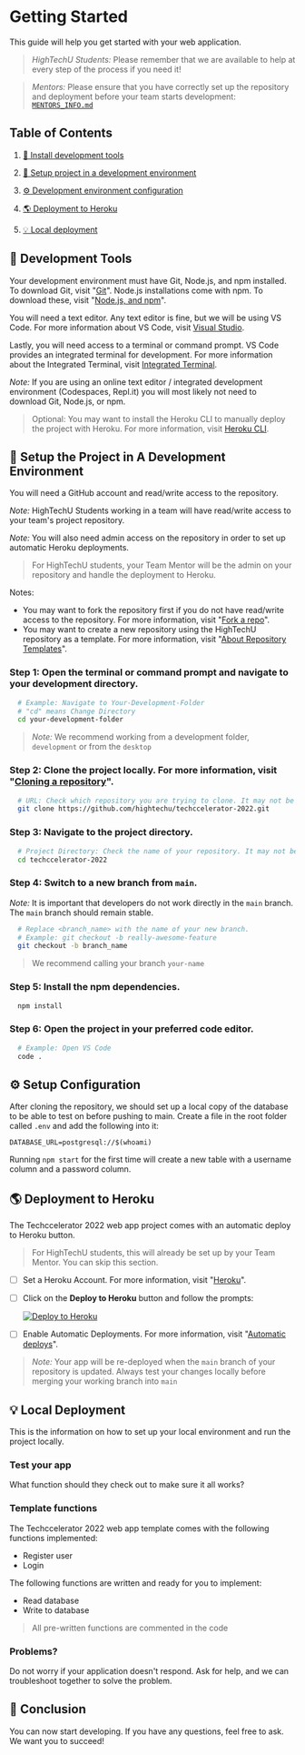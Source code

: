 # Getting Started

This guide will help you get started with your web application.

> _HighTechU Students:_ Please remember that we are available to help at every step of the process if you need it!

> _Mentors:_ Please ensure that you have correctly set up the repository and deployment before your team starts development: [`MENTORS_INFO.md`](MENTORS_INFO.md)

## Table of Contents


1. [🔨 Install development tools](#1)

2. [🚀 Setup project in a development environment](#2)

3. [⚙️ Development environment configuration](#3)

4. [🌎 Deployment to Heroku](#4)

5. [💡 Local deployment](#5)

<h2 id="1">🔨 Development Tools</h2>

Your development environment must have Git, Node.js, and npm installed. To download Git, visit "[Git](https://git-scm.com)". Node.js installations come with npm. To download these, visit "[Node.js, and npm](https://nodejs.org/en/)".

You will need a text editor. Any text editor is fine, but we will be using VS Code. For more information about VS Code, visit [Visual Studio](https://code.visualstudio.com).

Lastly, you will need access to a terminal or command prompt. VS Code provides an integrated terminal for development. For more information about the Integrated Terminal, visit [Integrated Terminal](https://code.visualstudio.com/docs/editor/integrated-terminal).

_Note:_ If you are using an online text editor / integrated development environment (Codespaces, Repl.it) you will most likely not need to download Git, Node.js, or npm.

> Optional: You may want to install the Heroku CLI to manually deploy the project with Heroku. For more information, visit [Heroku CLI](https://devcenter.heroku.com/articles/heroku-cli).

<h2 id="2">🚀 Setup the Project in A Development Environment</h2>

You will need a GitHub account and read/write access to the repository.

_Note:_ HighTechU Students working in a team will have read/write access to your team's project repository.

_Note:_ You will also need admin access on the repository in order to set up automatic Heroku deployments.

> For HighTechU students, your Team Mentor will be the admin on your repository and handle the deployment to Heroku.

Notes:

* You may want to fork the repository first if you do not have read/write access to the repository. For more information, visit "[Fork a repo](https://docs.github.com/en/github/getting-started-with-github/quickstart/fork-a-repo)".
* You may want to create a new repository using the HighTechU repository as a template. For more information, visit "[About Repository Templates](https://docs.github.com/en/github/creating-cloning-and-archiving-repositories/creating-a-repository-on-github/creating-a-repository-from-a-template#about-repository-templates)".

### Step 1: Open the terminal or command prompt and navigate to your development directory.

```bash
  # Example: Navigate to Your-Development-Folder
  # "cd" means Change Directory
  cd your-development-folder
```

> _Note:_ We recommend working from a development folder, `development` or from the `desktop`

### Step 2: Clone the project locally. For more information, visit "[Cloning a repository](https://docs.github.com/en/github/creating-cloning-and-archiving-repositories/cloning-a-repository-from-github/cloning-a-repository#cloning-a-repository)".

```bash
  # URL: Check which repository you are trying to clone. It may not be the one in the example below.
  git clone https://github.com/hightechu/techccelerator-2022.git
```

### Step 3: Navigate to the project directory.

```bash
  # Project Directory: Check the name of your repository. It may not be the one in the example below.
  cd techccelerator-2022
```

### Step 4: Switch to a new branch from `main`.

_Note:_ It is important that developers do not work directly in the `main` branch. The `main` branch should remain stable.

```bash
  # Replace <branch_name> with the name of your new branch.
  # Example: git checkout -b really-awesome-feature
  git checkout -b branch_name
```

> We recommend calling your branch `your-name`

### Step 5: Install the npm dependencies.

```bash
  npm install
```

### Step 6: Open the project in your preferred code editor.

```bash
  # Example: Open VS Code
  code .
```

<h2 id="3">⚙️ Setup Configuration</h2>

After cloning the repository, we should set up a local copy of the database to be able to test on before pushing to main. Create a file in the root folder called `.env` and add the following into it:

```
DATABASE_URL=postgresql://$(whoami)
```

Running `npm start` for the first time will create a new table with a username column and a password column.

<h2 id="4">🌎 Deployment to Heroku</h2>

The Techccelerator 2022 web app project comes with an automatic deploy to Heroku button.

> For HighTechU students, this will already be set up by your Team Mentor. You can skip this section.

- [ ] Set a Heroku Account. For more information, visit "[Heroku](https://www.heroku.com)".
- [ ] Click on the **Deploy to Heroku** button and follow the prompts:

  [![Deploy to Heroku](https://www.herokucdn.com/deploy/button.svg)](https://heroku.com/deploy?template=https://github.com/hightechu/techccelerator-stack-underflow)

- [ ] Enable Automatic Deployments. For more information, visit "[Automatic deploys](https://devcenter.heroku.com/articles/github-integration#automatic-deploys)".

> _Note:_ Your app will be re-deployed when the `main` branch of your repository is updated. Always test your changes locally before merging your working branch into `main`

<h2 id="5">💡 Local Deployment</h2>

This is the information on how to set up your local environment and run the project locally.

### Test your app

What function should they check out to make sure it all works?

### Template functions

The Techccelerator 2022 web app template comes with the following functions implemented:

- Register user
- Login

The following functions are written and ready for you to implement:

- Read database
- Write to database

> All pre-written functions are commented in the code

### Problems?

Do not worry if your application doesn't respond. Ask for help, and we can troubleshoot together to solve the problem.

## 🌟 Conclusion

You can now start developing. If you have any questions, feel free to ask. We want you to succeed!
